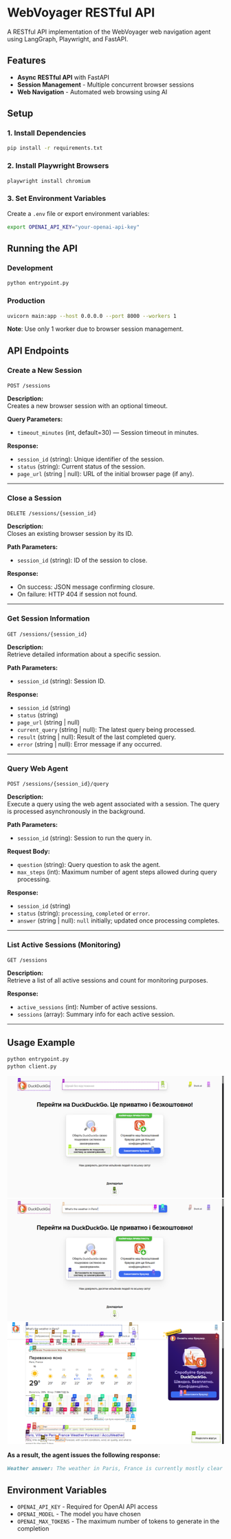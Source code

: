 # WebVoyager RESTful API

A RESTful API implementation of the WebVoyager web navigation agent using LangGraph, Playwright, and FastAPI.

## Features

- **Async RESTful API** with FastAPI
- **Session Management** - Multiple concurrent browser sessions
- **Web Navigation** - Automated web browsing using AI

## Setup

### 1. Install Dependencies

```bash
pip install -r requirements.txt
```

### 2. Install Playwright Browsers

```bash
playwright install chromium
```

### 3. Set Environment Variables

Create a `.env` file or export environment variables:

```bash
export OPENAI_API_KEY="your-openai-api-key"
```

## Running the API

### Development

```bash
python entrypoint.py
```

### Production

```bash
uvicorn main:app --host 0.0.0.0 --port 8000 --workers 1
```

**Note**: Use only 1 worker due to browser session management.

## API Endpoints

### Create a New Session

`POST /sessions`

**Description:**  
Creates a new browser session with an optional timeout.

**Query Parameters:**  
- `timeout_minutes` (int, default=30) — Session timeout in minutes.

**Response:**  
- `session_id` (string): Unique identifier of the session.  
- `status` (string): Current status of the session.  
- `page_url` (string | null): URL of the initial browser page (if any).

---

### Close a Session

`DELETE /sessions/{session_id}`

**Description:**  
Closes an existing browser session by its ID.

**Path Parameters:**  
- `session_id` (string): ID of the session to close.

**Response:**  
- On success: JSON message confirming closure.  
- On failure: HTTP 404 if session not found.

---

### Get Session Information

`GET /sessions/{session_id}`

**Description:**  
Retrieve detailed information about a specific session.

**Path Parameters:**  
- `session_id` (string): Session ID.

**Response:**  
- `session_id` (string)  
- `status` (string)  
- `page_url` (string | null)  
- `current_query` (string | null): The latest query being processed.  
- `result` (string | null): Result of the last completed query.  
- `error` (string | null): Error message if any occurred.

---

### Query Web Agent

`POST /sessions/{session_id}/query`

**Description:**  
Execute a query using the web agent associated with a session. The query is processed asynchronously in the background.

**Path Parameters:**  
- `session_id` (string): Session to run the query in.

**Request Body:**  
- `question` (string): Query question to ask the agent.  
- `max_steps` (int): Maximum number of agent steps allowed during query processing.

**Response:**  
- `session_id` (string)  
- `status` (string): `processing`, `completed` or `error`.  
- `answer` (string | null): `null` initially; updated once processing completes.

---

### List Active Sessions (Monitoring)

`GET /sessions`

**Description:**  
Retrieve a list of all active sessions and count for monitoring purposes.

**Response:**  
- `active_sessions` (int): Number of active sessions.  
- `sessions` (array): Summary info for each active session.

---

## Usage Example

```bash
python entrypoint.py
python client.py
```

![The agent analyzes the search field](assets/screenshot_1.png)
![Agent enters a search request](assets/screenshot_2.png)
![The agent analyzes the search engine results](assets/screenshot_3.png)

**As a result, the agent issues the following response:**
```markdown
Weather answer: The weather in Paris, France is currently mostly clear with a temperature of 29°C.
```

## Environment Variables

- `OPENAI_API_KEY` - Required for OpenAI API access
- `OPENAI_MODEL` - The model you have chosen
- `OPENAI_MAX_TOKENS` - The maximum number of tokens to generate in the completion